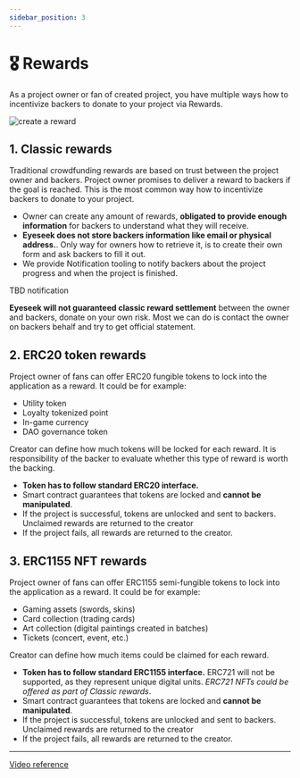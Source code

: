 ```yaml
---
sidebar_position: 3
---
```


# 🎖️ Rewards
As a project owner or fan of created project, you have multiple ways how to incentivize backers to donate to your project via Rewards.

![create a reward](/funding/reward.png)

## 1. Classic rewards
Traditional crowdfunding rewards are based on trust between the project owner and backers. 
Project owner promises to deliver a reward to backers if the goal is reached. This is the most common way how to incentivize backers to donate to your project.

- Owner can create any amount of rewards, **obligated to provide enough information** for backers to understand what they will receive.
- **Eyeseek does not store backers information like email or physical address.**. Only way for owners how to retrieve it, is to create their own form and ask backers to fill it out.
- We provide Notification tooling to notify backers about the project progress and when the project is finished. 

TBD notification 

**Eyeseek will not guaranteed classic reward settlement** between the owner and backers, donate on your own risk.
Most we can do is contact the owner on backers behalf and try to get official statement.


## 2. ERC20 token rewards
Project owner of fans can offer ERC20 fungible tokens to lock into the application as a reward. 
It could be for example:
- Utility token
- Loyalty tokenized point
- In-game currency
- DAO governance token

Creator can define how much tokens will be locked for each reward. It is responsibility of the backer to evaluate whether this type of reward is worth the backing.

- **Token has to follow standard ERC20 interface.**
- Smart contract guarantees that tokens are locked and **cannot be manipulated**.
- If the project is successful, tokens are unlocked and sent to backers. Unclaimed rewards are returned to the creator
- If the project fails, all rewards are returned to the creator.

## 3. ERC1155 NFT rewards
Project owner of fans can offer ERC1155 semi-fungible tokens to lock into the application as a reward. 
It could be for example:
- Gaming assets (swords, skins)
- Card collection (trading cards)
- Art collection (digital paintings created in batches)
- Tickets (concert, event, etc.)

Creator can define how much items could be claimed for each reward.
- **Token has to follow standard ERC1155 interface.** ERC721 will not be supported, as they represent unique digital units. *ERC721 NFTs could be offered as part of Classic rewards*.
- Smart contract guarantees that tokens are locked and **cannot be manipulated**.
- If the project is successful, tokens are unlocked and sent to backers. Unclaimed rewards are returned to the creator
- If the project fails, all rewards are returned to the creator.



--- 
[Video reference](https://www.youtube.com/watch?v=1iUu2oLOMnM)
